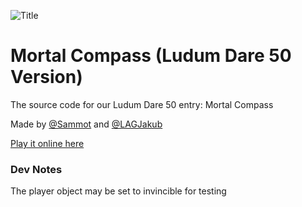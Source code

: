 ![Title](https://user-images.githubusercontent.com/45080494/162202383-5ef50920-1629-4307-9597-c9a82e011d92.png)

# Mortal Compass (Ludum Dare 50 Version)
The source code for our Ludum Dare 50 entry: Mortal Compass

Made by [@Sammot](https://github.com/Sammot) and [@LAGJakub](https://github.com/LAGJakub)

[Play it online here](https://sammot.itch.io/mortalcompass)

### Dev Notes
The player object may be set to invincible for testing

